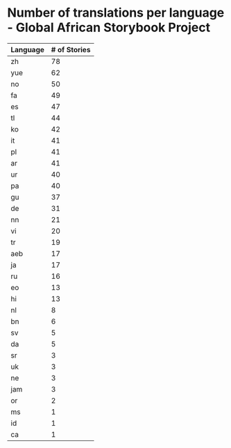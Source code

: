 # Number of translations per language - Global African Storybook Project

Language | # of Stories
-------- | ------------
zh | 78
yue | 62
no | 50
fa | 49
es | 47
tl | 44
ko | 42
it | 41
pl | 41
ar | 41
ur | 40
pa | 40
gu | 37
de | 31
nn | 21
vi | 20
tr | 19
aeb | 17
ja | 17
ru | 16
eo | 13
hi | 13
nl | 8
bn | 6
sv | 5
da | 5
sr | 3
uk | 3
ne | 3
jam | 3
or | 2
ms | 1
id | 1
ca | 1

